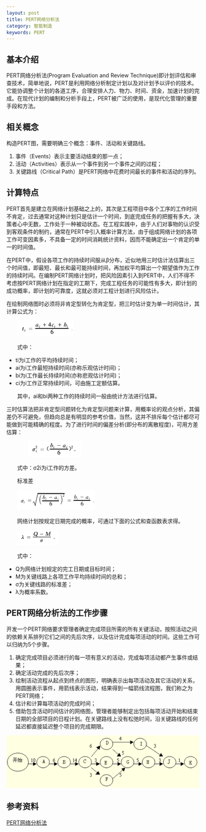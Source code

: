 ```yaml
---
layout: post
title: PERT网络分析法 
category: 智能制造
keywords: PERT
---
```


## 基本介绍
PERT网络分析法(Program Evaluation and Review Technique)即计划评估和审查技术，简单地说，PERT是利用网络分析制定计划以及对计划予以评价的技术。它能协调整个计划的各道工序，合理安排人力、物力、时间、资金，加速计划的完成。在现代计划的编制和分析手段上，PERT被广泛的使用，是现代化管理的重要手段和方法。


## 相关概念
构造PERT图，需要明确三个概念：事件、活动和关键路线。

1. 事件（Events）表示主要活动结束的那一点；
2. 活动（Activities）表示从一个事件到另一个事件之间的过程；
3. 关键路线（Critical Path）是PERT网络中花费时间最长的事件和活动的序列。


## 计算特点
PERT首先是建立在网络计划基础之上的，其次是工程项目中各个工序的工作时间不肯定，过去通常对这种计划只是估计一个时间，到底完成任务的把握有多大，决策者心中无数，工作处于一种被动状态。在工程实践中，由于人们对事物的认识受到客观条件的制约，通常在PERT中引入概率计算方法，由于组成网络计划的各项工作可变因素多，不具备一定的时间消耗统计资料，因而不能确定出一个肯定的单一的时间值。

在PERT中，假设各项工作的持续时间服从β分布，近似地用三时估计法估算出三个时间值，即最短、最长和最可能持续时间，再加权平均算出一个期望值作为工作的持续时间。在编制PERT网络计划时，把风险因素引入到PERT中，人们不得不考虑按PERT网络计划在指定的工期下，完成工程任务的可能性有多大，即计划的成功概率，即计划的可靠度，这就必须对工程计划进行风险估计。


在绘制网络图时必须将非肯定型转化为肯定型，把三时估计变为单一时间估计，其计算公式为：

　　![](/images/pert_formula_1.gif)

　　式中：

* ti为i工作的平均持续时间；
* ai为i工作最短持续时间(亦称乐观估计时间)；
* bi为i工作最长持续时间(亦称悲观估计时间)；
* ci为i工作正常持续时间，可由施工定额估算。

　　其中，ai和bi两种工作的持续时间一般由统计方法进行估算。

三时估算法把非肯定型问题转化为肯定型问题来计算，用概率论的观点分析，其偏差仍不可避免，但趋向总是有明显的参考价值，当然，这并不排斥每个估计都尽可能做到可能精确的程度。为了进行时间的偏差分析(即分布的离散程度)，可用方差估算：

　　　　![](/images/pert_formula_2.gif)

　　式中：σ2i为i工作的方差。

　　标准差

　　![](/images/pert_formula_3.gif)


　　网络计划按规定日期完成的概率，可通过下面的公式和查函数表求得。

　　![](/images/pert_formula_4.gif)

　　式中：

* Q为网络计划规定的完工日期或目标时间；
* M为关键线路上各项工作平均持续时间的总和；
* σ为关键线路的标准差；
* λ为概率系数。

## PERT网络分析法的工作步骤

开发一个PERT网络要求管理者确定完成项目所需的所有关键活动，按照活动之间的依赖关系排列它们之间的先后次序，以及估计完成每项活动的时间。这些工作可以归纳为5个步骤。

1. 确定完成项目必须进行的每一项有意义的活动，完成每项活动都产生事件或结果；
2. 确定活动完成的先后次序；
3. 绘制活动流程从起点到终点的图形，明确表示出每项活动及其它活动的关系，用圆圈表示事件，用箭线表示活动，结果得到一幅箭线流程图，我们称之为PERT网络；
4. 估计和计算每项活动的完成时间；
5. 借助包含活动时间估计的网络图，管理者能够制定出包括每项活动开始和结束日期的全部项目的日程计划。在关键路线上没有松弛时间，沿关键路线的任何延迟都直接延迟整个项目的完成期限。

![](/images/pert_formula_5.gif)


## 参考资料
[PERT网络分析法](https://wiki.mbalib.com/wiki/PERT%E7%BD%91%E7%BB%9C%E5%88%86%E6%9E%90%E6%B3%95)


